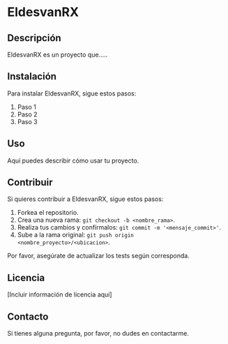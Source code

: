 # EldesvanRX

## Descripción

EldesvanRX es un proyecto que.....

## Instalación

Para instalar EldesvanRX, sigue estos pasos:

1. Paso 1
2. Paso 2
3. Paso 3

## Uso

Aquí puedes describir cómo usar tu proyecto.

## Contribuir

Si quieres contribuir a EldesvanRX, sigue estos pasos:

1. Forkea el repositorio.
2. Crea una nueva rama: `git checkout -b <nombre_rama>`.
3. Realiza tus cambios y confírmalos: `git commit -m '<mensaje_commit>'`.
4. Sube a la rama original: `git push origin <nombre_proyecto>/<ubicacion>`.

Por favor, asegúrate de actualizar los tests según corresponda.

## Licencia

[Incluir información de licencia aquí]

## Contacto

Si tienes alguna pregunta, por favor, no dudes en contactarme.
